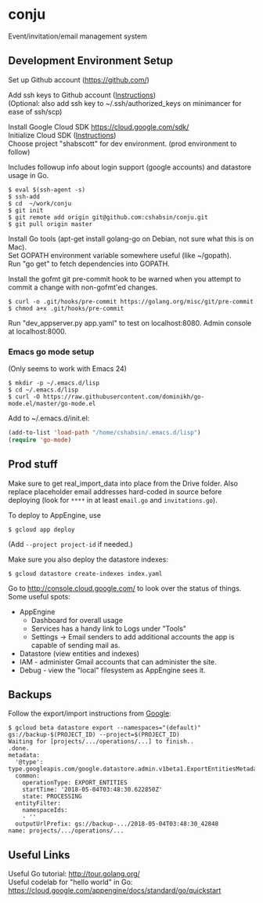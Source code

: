 # conju
Event/invitation/email management system

## Development Environment Setup

Set up Github account (https://github.com/)  

Add ssh keys to Github account ([Instructions](https://help.github.com/enterprise/2.12/user/articles/generating-a-new-ssh-key-and-adding-it-to-the-ssh-agent/))  
(Optional: also add ssh key to ~/.ssh/authorized_keys on minimancer for ease of ssh/scp)

Install Google Cloud SDK	https://cloud.google.com/sdk/  
Initialize Cloud SDK ([Instructions](https://cloud.google.com/sdk/docs/initializing))  
Choose project "shabscott" for dev environment. (prod environment to follow)  

Includes followup info about login support (google accounts) and datastore usage in Go.

```
$ eval $(ssh-agent -s)
$ ssh-add
$ cd  ~/work/conju
$ git init
$ git remote add origin git@github.com:cshabsin/conju.git
$ git pull origin master
```

Install Go tools (apt-get install golang-go on Debian, not sure what this is on Mac).  
Set GOPATH environment variable somewhere useful (like ~/gopath).  
Run "go get" to fetch dependencies into GOPATH.

Install the gofmt git pre-commit hook to be warned when you attempt to
commit a change with non-gofmt'ed changes.

```
$ curl -o .git/hooks/pre-commit https://golang.org/misc/git/pre-commit
$ chmod a+x .git/hooks/pre-commit
```

Run "dev_appserver.py app.yaml" to test on localhost:8080. Admin console at localhost:8000.

### Emacs go mode setup

(Only seems to work with Emacs 24)

```
$ mkdir -p ~/.emacs.d/lisp
$ cd ~/.emacs.d/lisp
$ curl -O https://raw.githubusercontent.com/dominikh/go-mode.el/master/go-mode.el
```

Add to ~/.emacs.d/init.el:
```lisp
(add-to-list 'load-path "/home/cshabsin/.emacs.d/lisp")
(require 'go-mode)
```

## Prod stuff

Make sure to get real_import_data into place from the Drive
folder. Also replace placeholder email addresses hard-coded in source
before deploying (look for `****` in at least `email.go` and
`invitations.go`).

To deploy to AppEngine, use

```
$ gcloud app deploy
```

(Add `--project project-id` if needed.)

Make sure you also deploy the datastore indexes:

```
$ gcloud datastore create-indexes index.yaml
```

Go to http://console.cloud.google.com/ to look over the status of
things. Some useful spots:

 * AppEngine
   * Dashboard for overall usage
   * Services has a handy link to Logs under "Tools"
   * Settings -> Email senders to add additional accounts the app is
     capable of sending mail as.
 * Datastore (view entities and indexes)
 * IAM - administer Gmail accounts that can administer the site.
 * Debug - view the "local" filesystem as AppEngine sees it.

## Backups

Follow the export/import instructions from [Google](https://cloud.google.com/datastore/docs/export-import-entities):

```
$ gcloud beta datastore export --namespaces="(default)" gs://backup-$(PROJECT_ID) --project=$(PROJECT_ID)
Waiting for [projects/.../operations/...] to finish..
.done.
metadata:
  '@type': type.googleapis.com/google.datastore.admin.v1beta1.ExportEntitiesMetadata
  common:
    operationType: EXPORT_ENTITIES
    startTime: '2018-05-04T03:48:30.622850Z'
    state: PROCESSING
  entityFilter:
    namespaceIds:
    - ''
  outputUrlPrefix: gs://backup-.../2018-05-04T03:48:30_42848
name: projects/.../operations/...
```

## Useful Links

Useful Go tutorial: http://tour.golang.org/  
Useful codelab for "hello world" in Go: https://cloud.google.com/appengine/docs/standard/go/quickstart
